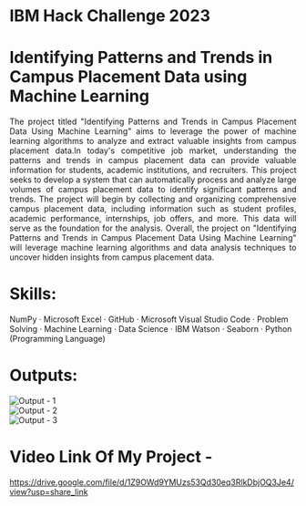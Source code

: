# IBM Hack Challenge 2023
<h1>Identifying Patterns and Trends in Campus Placement Data using Machine Learning</h1>

<p align="justify">The project titled "Identifying Patterns and Trends in Campus Placement Data Using Machine Learning" aims to leverage the power of machine learning algorithms to analyze and extract valuable insights from campus placement data.In today's competitive job market, understanding the patterns and trends in campus placement data can provide valuable information for students, academic institutions, and recruiters. 
This project seeks to develop a system that can automatically process and analyze large volumes of campus placement data to identify significant patterns and trends. 
The project will begin by collecting and organizing comprehensive campus placement data, including information such as student profiles, academic performance, internships, job offers, and more. This data will serve as the foundation for the analysis. 
Overall, the project on "Identifying Patterns and Trends in Campus Placement Data Using Machine Learning" will leverage machine learning algorithms and data analysis techniques to uncover hidden insights from campus placement data.</p>

# Skills: 
 NumPy · Microsoft Excel · GitHub · Microsoft Visual Studio Code · Problem Solving · Machine Learning · Data Science · IBM Watson · Seaborn · Python (Programming Language)

<h1>Outputs: </h1>

![Output - 1](https://github.com/smartinternz02/SBSPS-Challenge-10865-Autonomous-Tagging-Of-Stack-Overflow-Questions/assets/116560172/13929c86-3725-486c-ab78-85ca10986976) <br>
![Output - 2](https://github.com/smartinternz02/SBSPS-Challenge-10865-Autonomous-Tagging-Of-Stack-Overflow-Questions/assets/116560172/c27a373f-acdb-401c-be93-d60777a489d6) <br>
![Output - 3](https://github.com/smartinternz02/SBSPS-Challenge-10865-Autonomous-Tagging-Of-Stack-Overflow-Questions/assets/116560172/f8fd1a18-eee2-45a4-9ef1-4be7fc1b7f12)

# Video Link Of My Project -  
https://drive.google.com/file/d/1Z9OWd9YMUzs53Qd30eq3RlkDbjOQ3Je4/view?usp=share_link
